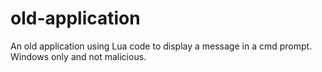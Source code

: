 # old-application
An old application using Lua code to display a message in a cmd prompt. Windows only and not malicious.
